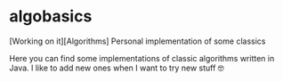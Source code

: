 # algobasics
[Working on it][Algorithms] Personal implementation of some classics

Here you can find some implementations of classic algorithms written in Java. I like to add new ones when I want to try new stuff 🤓
